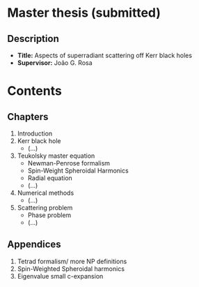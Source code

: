 # Master thesis (submitted)

## Description

- **Title:** Aspects of superradiant scattering off Kerr black holes
- **Supervisor:** João G. Rosa

# Contents

## Chapters
1. Introduction
2. Kerr black hole
    - (...)
3. Teukolsky master equation
    - Newman-Penrose formalism
    - Spin-Weight Spheroidal Harmonics
    - Radial equation
    - (...)
4. Numerical methods
    - (...)
5. Scattering problem
    - Phase problem
    - (...)

## Appendices
1. Tetrad formalism/ more NP definitions
2. Spin-Weighted Spheroidal harmonics
3. Eigenvalue small c-expansion
